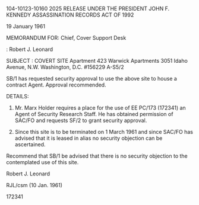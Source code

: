 104-10123-10160
2025 RELEASE UNDER THE PRESIDENT JOHN F. KENNEDY ASSASSINATION RECORDS ACT OF 1992

19 January 1961

MEMORANDUM FOR: Chief, Cover Support Desk

: Robert J. Leonard

SUBJECT : COVERT SITE
Apartment 423
Warwick Apartments
3051 Idaho Avenue, N.W.
Washington, D.C.
#156229 A-S5/2

SB/1 has requested security approval to use the above site to
house a contract Agent. Approval recommended.

DETAILS:

1. Mr. Marx Holder requires a place for the use of EE
PC/173 (172341) an Agent of Security Research Staff. He has
obtained permission of SAC/FO and requests SF/2 to grant security
approval.

2. Since this site is to be terminated on 1 March 1961 and
since SAC/FO has advised that it is leased in alias no security
objection can be ascertained.

Recommend that SB/1 be advised that there is no security
objection to the contemplated use of this site.

Robert J. Leonard

RJL/csm (10 Jan. 1961)

172341
